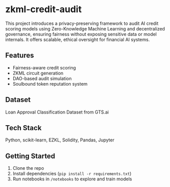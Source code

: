 # zkml-credit-audit
This project introduces a privacy-preserving framework to audit AI credit scoring models using Zero-Knowledge Machine Learning and decentralized governance, ensuring fairness without exposing sensitive data or model internals. It offers scalable, ethical oversight for financial AI systems.

## Features
- Fairness-aware credit scoring
- ZKML circuit generation
- DAO-based audit simulation
- Soulbound token reputation system

## Dataset
Loan Approval Classification Dataset from GTS.ai

## Tech Stack
Python, scikit-learn, EZKL, Solidity, Pandas, Jupyter

## Getting Started
1. Clone the repo
2. Install dependencies (`pip install -r requirements.txt`)
3. Run notebooks in `/notebooks` to explore and train models
